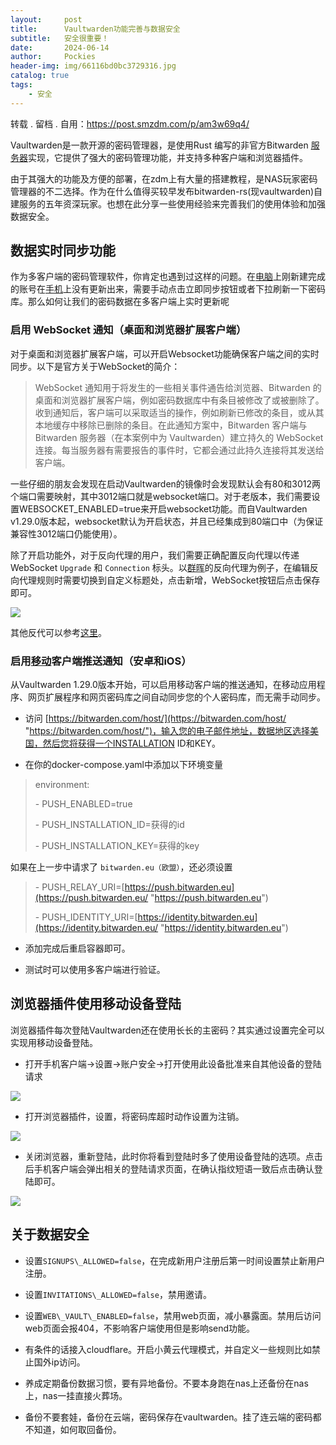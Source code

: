 ```yaml
---
layout:     post
title:      Vaultwarden功能完善与数据安全
subtitle:   安全很重要！
date:       2024-06-14
author:     Pockies
header-img: img/66116bd0bc3729316.jpg
catalog: true
tags:
    - 安全
---
```


转载 . 留档 . 自用：https://post.smzdm.com/p/am3w69q4/


Vaultwarden是一款开源的密码管理器，是使用Rust 编写的非官方Bitwarden [服务器](https://www.smzdm.com/fenlei/fuwuqi/)实现，它提供了强大的密码管理功能，并支持多种客户端和浏览器插件。

由于其强大的功能及方便的部署，在zdm上有大量的搭建教程，是NAS玩家密码管理器的不二选择。作为在什么值得买较早发布bitwarden-rs(现vaultwarden)自建服务的五年资深玩家。也想在此分享一些使用经验来完善我们的使用体验和加强数据安全。

## 数据实时同步功能

作为多客户端的密码管理软件，你肯定也遇到过这样的问题。在[电脑](https://www.smzdm.com/ju/sp4x11p/)上刚新建完成的账号在[手机](https://www.smzdm.com/fenlei/zhinengshouji/)上没有更新出来，需要手动点击立即同步按钮或者下拉刷新一下密码库。那么如何让我们的密码数据在多客户端上实时更新呢

### **启用 WebSocket 通知（桌面和浏览器扩展客户端）**

对于桌面和浏览器扩展客户端，可以开启Websocket功能确保客户端之间的实时同步。以下是官方关于WebSocket的简介：

> WebSocket 通知用于将发生的一些相关事件通告给浏览器、Bitwarden 的桌面和浏览器扩展客户端，例如密码数据库中有条目被修改了或被删除了。收到通知后，客户端可以采取适当的操作，例如刷新已修改的条目，或从其本地缓存中移除已删除的条目。在此通知方案中，Bitwarden 客户端与 Bitwarden 服务器（在本案例中为 Vaultwarden）建立持久的 WebSocket 连接。每当服务器有需要报告的事件时，它都会通过此持久连接将其发送给客户端。

一些仔细的朋友会发现在启动Vaultwarden的镜像时会发现默认会有80和3012两个端口需要映射，其中3012端口就是websocket端口。对于老版本，我们需要设置WEBSOCKET\_ENABLED=true来开启websocket功能。而自Vaultwarden v1.29.0版本起，websocket默认为开启状态，并且已经集成到80端口中（为保证兼容性3012端口仍能使用）。

除了开启功能外，对于反向代理的用户，我们需要正确配置反向代理以传递 WebSocket `Upgrade` 和 `Connection` 标头。以[群晖](https://pinpai.smzdm.com/2315/)的反向代理为例子，在编辑反向代理规则时需要切换到自定义标题处，点击新增，WebSocket按钮后点击保存即可。

![](/img/6611357ebed0487.jpg)

其他反代可以参考[这里](https://rs.ppgg.in/deployment/proxy-examples "这里")。

### **启用[移动](https://www.smzdm.com/ju/s99xlkk/)客户端推送通知（安卓和iOS）**

从Vaultwarden 1.29.0版本开始，可以启用移动客户端的推送通知，在移动应用程序、网页扩展程序和网页密码库之间自动同步您的个人密码库，而无需手动同步。

+   访问 [https://bitwarden.com/host/](https://bitwarden.com/host/ "https://bitwarden.com/host/")，输入您的电子邮件地址，数据地区选择美国，然后您将获得一个INSTALLATION ID和KEY。
    
+   在你的docker-compose.yaml中添加以下环境变量
    

> environment:
> 
> \- PUSH\_ENABLED=true
> 
> \- PUSH\_INSTALLATION\_ID=获得的id
> 
> \- PUSH\_INSTALLATION\_KEY=获得的key

如果在上一步中请求了 `bitwarden.eu（欧盟）`，还必须设置

> \- PUSH\_RELAY\_URI=[https://push.bitwarden.eu](https://push.bitwarden.eu/ "https://push.bitwarden.eu")
> 
> \- PUSH\_IDENTITY\_URI=[https://identity.bitwarden.eu](https://identity.bitwarden.eu/ "https://identity.bitwarden.eu")

+   添加完成后重启容器即可。
    
+   测试时可以使用多客户端进行验证。
    

## 浏览器插件使用移动设备登陆

浏览器插件每次登陆Vaultwarden还在使用长长的主密码？其实通过设置完全可以实现用移动设备登陆。

+   打开手机客户端->设置->账户安全->打开使用此设备批准来自其他设备的登陆请求
    

![](/img/661160ce1aa5783.jpg)

+   打开浏览器插件，设置，将密码库超时动作设置为注销。
    

![](/img/6611622a553ea8365.jpg)

+   关闭浏览器，重新登陆，此时你将看到登陆时多了使用设备登陆的选项。点击后手机客户端会弹出相关的登陆请求页面，在确认指纹短语一致后点击确认登陆即可。
    

![](/img/66116477317c0605.jpg)

## 关于数据安全

+   设置`SIGNUPS\_ALLOWED=false`，在完成新用户注册后第一时间设置禁止新用户注册。
    
+   设置`INVITATIONS\_ALLOWED=false`，禁用邀请。
    
+   设置`WEB\_VAULT\_ENABLED=false`，禁用web页面，减小暴露面。禁用后访问web页面会报404，不影响客户端使用但是影响send功能。
    
+   有条件的话接入cloudflare。开启小黄云代理模式，并自定义一些规则比如禁止国外ip访问。
    
+   养成定期备份数据习惯，要有异地备份。不要本身跑在nas上还备份在nas上，nas一挂直接火葬场。
    
+   备份不要套娃，备份在云端，密码保存在vaultwarden。挂了连云端的密码都不知道，如何取回备份。